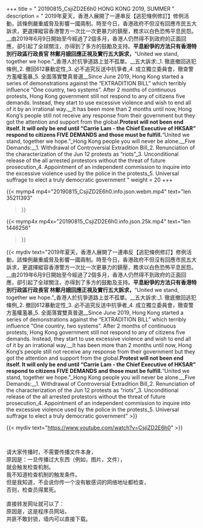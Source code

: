 +++
title = " 20190815_CsjiZD2E6h0 HONG KONG 2019, SUMMER "
description = " 2019年夏天，香港人展開了一連串反【逃犯條例修訂】修例活動，該條例嚴重威脅及影響一國兩制。時至今日，香港政府不但沒有回應市民五大訴求，更選擇縱容香港警方一次比一次更暴力的鎮壓，務求以白色恐怖平息民怨。__由2019年6月9日開始至今經過了2個多月，香港人仍然得不到政府的正面回應，卻引起了全球關注，亦得到了多方的鼓勵及支持。__平息紛爭的方法只有香港特別行政區行政長官 林鄭月娥回應正視及實行五大訴求，__“United we stand, together we hope.”_香港人於抗爭道路上並不孤單。__五大訴求:_1. 徹底撤回逃犯條例_2. 撤回612暴動定性_3. 必不追究反送中抗爭者_4. 成立獨立委員會，徹查警方濫權濫暴_5. 全面落實雙真普選__Since June 2019, Hong Kong started a series of demonstrations against the “EXTRADITION BILL” which terribly influence “One country, two systems”. After 2 months of continuous protests, Hong Kong government still not respond to any of citizens five demands. Instead, they start to use excessive violence and wish to end all of it by an irrational way.__It has been more than 2 months until now, Hong Kong’s people still not receive any response from their government but they got the attention and support from the global.__Protest will not been end itself. It will only be end until “Carrie Lam - the Chief Executive of HKSAR” respond to citizens FIVE DEMANDS and those must be fulfill.__“United we stand, together we hope.”_Hong Kong people you will never be alone.__Five Demands:__1. Withdrawal of Controversial Extradition Bill_2. Renunciation of the characterization of the Jun 12 protests as “riots”_3. Unconditional release of the all arrested protestors without the threat of future prosecution_4. Appointment of an independent commission to inquire into the excessive violence used by the police in the protests_5. Universal suffrage to elect a truly democratic government "
weight = 20
+++

{{< mymp4 mp4="20190815_CsjiZD2E6h0.info.json.webm.mp4" 
text="len 35211393"
>}}

{{< mymp4x  mp4x="20190815_CsjiZD2E6h0.info.json.25k.mp4"
text="len 1446256"
>}}


{{< mydiv text="2019年夏天，香港人展開了一連串反【逃犯條例修訂】修例活動，該條例嚴重威脅及影響一國兩制。時至今日，香港政府不但沒有回應市民五大訴求，更選擇縱容香港警方一次比一次更暴力的鎮壓，務求以白色恐怖平息民怨。__由2019年6月9日開始至今經過了2個多月，香港人仍然得不到政府的正面回應，卻引起了全球關注，亦得到了多方的鼓勵及支持。__平息紛爭的方法只有香港特別行政區行政長官 林鄭月娥回應正視及實行五大訴求，__“United we stand, together we hope.”_香港人於抗爭道路上並不孤單。__五大訴求:_1. 徹底撤回逃犯條例_2. 撤回612暴動定性_3. 必不追究反送中抗爭者_4. 成立獨立委員會，徹查警方濫權濫暴_5. 全面落實雙真普選__Since June 2019, Hong Kong started a series of demonstrations against the “EXTRADITION BILL” which terribly influence “One country, two systems”. After 2 months of continuous protests, Hong Kong government still not respond to any of citizens five demands. Instead, they start to use excessive violence and wish to end all of it by an irrational way.__It has been more than 2 months until now, Hong Kong’s people still not receive any response from their government but they got the attention and support from the global.__Protest will not been end itself. It will only be end until “Carrie Lam - the Chief Executive of HKSAR” respond to citizens FIVE DEMANDS and those must be fulfill.__“United we stand, together we hope.”_Hong Kong people you will never be alone.__Five Demands:__1. Withdrawal of Controversial Extradition Bill_2. Renunciation of the characterization of the Jun 12 protests as “riots”_3. Unconditional release of the all arrested protestors without the threat of future prosecution_4. Appointment of an independent commission to inquire into the excessive violence used by the police in the protests_5. Universal suffrage to elect a truly democratic government" >}}
<br>

{{< mydiv text="https://www.youtube.com/watch?v=CsjiZD2E6h0" >}}


<br>

请大家传播时，不需要传播文件本身，<br>
原因是：一旦传播过大东西（例如，图片，文件），<br>
就会触发检查机制。<br>
我不知道检查机制的触发条件。<br>
但是我知道，不会说你传一个没有敏感词的网络地址都检查，<br>
否则，检查员得累死。<br><br>
直接转发网址就可以了：<br>
原因是，这是程序员网站，<br>
共匪不敢封锁，墙内可以直接下载。


